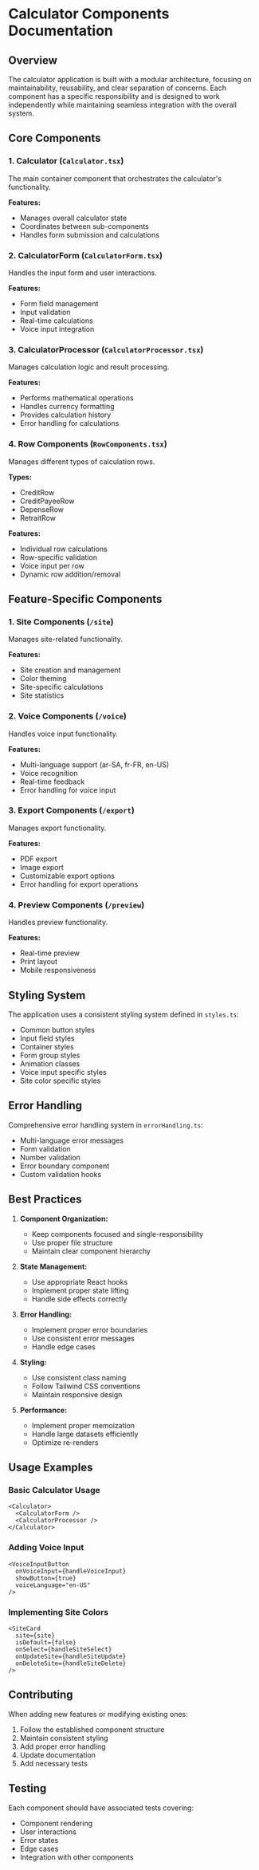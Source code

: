 # Calculator Components Documentation

## Overview
The calculator application is built with a modular architecture, focusing on maintainability, reusability, and clear separation of concerns. Each component has a specific responsibility and is designed to work independently while maintaining seamless integration with the overall system.

## Core Components

### 1. Calculator (`Calculator.tsx`)
The main container component that orchestrates the calculator's functionality.

**Features:**
- Manages overall calculator state
- Coordinates between sub-components
- Handles form submission and calculations

### 2. CalculatorForm (`CalculatorForm.tsx`)
Handles the input form and user interactions.

**Features:**
- Form field management
- Input validation
- Real-time calculations
- Voice input integration

### 3. CalculatorProcessor (`CalculatorProcessor.tsx`)
Manages calculation logic and result processing.

**Features:**
- Performs mathematical operations
- Handles currency formatting
- Provides calculation history
- Error handling for calculations

### 4. Row Components (`RowComponents.tsx`)
Manages different types of calculation rows.

**Types:**
- CreditRow
- CreditPayeeRow
- DepenseRow
- RetraitRow

**Features:**
- Individual row calculations
- Row-specific validation
- Voice input per row
- Dynamic row addition/removal

## Feature-Specific Components

### 1. Site Components (`/site`)
Manages site-related functionality.

**Features:**
- Site creation and management
- Color theming
- Site-specific calculations
- Site statistics

### 2. Voice Components (`/voice`)
Handles voice input functionality.

**Features:**
- Multi-language support (ar-SA, fr-FR, en-US)
- Voice recognition
- Real-time feedback
- Error handling for voice input

### 3. Export Components (`/export`)
Manages export functionality.

**Features:**
- PDF export
- Image export
- Customizable export options
- Error handling for export operations

### 4. Preview Components (`/preview`)
Handles preview functionality.

**Features:**
- Real-time preview
- Print layout
- Mobile responsiveness

## Styling System

The application uses a consistent styling system defined in `styles.ts`:

- Common button styles
- Input field styles
- Container styles
- Form group styles
- Animation classes
- Voice input specific styles
- Site color specific styles

## Error Handling

Comprehensive error handling system in `errorHandling.ts`:

- Multi-language error messages
- Form validation
- Number validation
- Error boundary component
- Custom validation hooks

## Best Practices

1. **Component Organization:**
   - Keep components focused and single-responsibility
   - Use proper file structure
   - Maintain clear component hierarchy

2. **State Management:**
   - Use appropriate React hooks
   - Implement proper state lifting
   - Handle side effects correctly

3. **Error Handling:**
   - Implement proper error boundaries
   - Use consistent error messages
   - Handle edge cases

4. **Styling:**
   - Use consistent class naming
   - Follow Tailwind CSS conventions
   - Maintain responsive design

5. **Performance:**
   - Implement proper memoization
   - Handle large datasets efficiently
   - Optimize re-renders

## Usage Examples

### Basic Calculator Usage
```tsx
<Calculator>
  <CalculatorForm />
  <CalculatorProcessor />
</Calculator>
```

### Adding Voice Input
```tsx
<VoiceInputButton
  onVoiceInput={handleVoiceInput}
  showButton={true}
  voiceLanguage="en-US"
/>
```

### Implementing Site Colors
```tsx
<SiteCard
  site={site}
  isDefault={false}
  onSelect={handleSiteSelect}
  onUpdateSite={handleSiteUpdate}
  onDeleteSite={handleSiteDelete}
/>
```

## Contributing

When adding new features or modifying existing ones:

1. Follow the established component structure
2. Maintain consistent styling
3. Add proper error handling
4. Update documentation
5. Add necessary tests

## Testing

Each component should have associated tests covering:

- Component rendering
- User interactions
- Error states
- Edge cases
- Integration with other components
